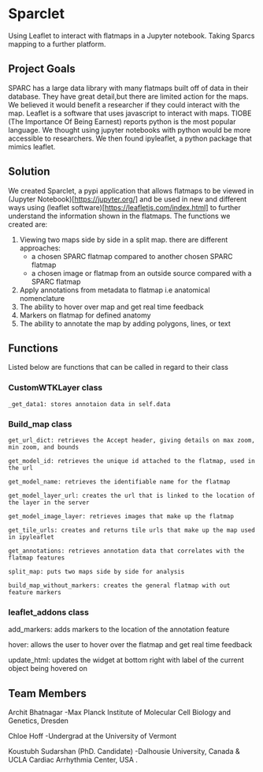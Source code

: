 # Sparclet
Using Leaflet to interact with flatmaps in a Jupyter notebook. Taking Sparcs mapping to a further platform.


## Project Goals

SPARC has a large data library with many flatmaps built off of data in their database. They have great detail,but there are limited action for the maps. We believed it would benefit a researcher if they could interact with the map. Leaflet is a software that uses javascript to interact with maps. TIOBE (The Importance Of Being Earnest) reports python is the most popular language. We thought using jupyter notebooks with python would be more accessible to researchers. We then found ipyleaflet, a python package that mimics leaflet.


## Solution

We created Sparclet, a pypi application that allows flatmaps to be viewed in (Jupyter Notebook)[https://jupyter.org/] and be used in new and different ways using (leaflet software)[https://leafletjs.com/index.html] to further understand the information shown in the flatmaps. The functions we created are:
1. Viewing two maps side by side in a split map. there are different approaches:
   - a chosen SPARC flatmap compared to another chosen SPARC flatmap
   - a chosen image or flatmap from an outside source compared with a SPARC flatmap
2. Apply annotations from metadata to flatmap i.e anatomical nomenclature
3. The ability to hover over map and get real time feedback
4. Markers on flatmap for defined anatomy
5. The ability to annotate the map by adding polygons, lines, or text

## Functions

Listed below are functions that can be called in regard to their class

### CustomWTKLayer class
    _get_data1: stores annotaion data in self.data
    
### Build_map class
    get_url_dict: retrieves the Accept header, giving details on max zoom, min zoom, and bounds
    
    get_model_id: retrieves the unique id attached to the flatmap, used in the url
    
    get_model_name: retrieves the identifiable name for the flatmap
    
    get_model_layer_url: creates the url that is linked to the location of the layer in the server
    
    get_model_image_layer: retrieves images that make up the flatmap
    
    get_tile_urls: creates and returns tile urls that make up the map used in ipyleaflet
    
    get_annotations: retrieves annotation data that correlates with the flatmap features

    split_map: puts two maps side by side for analysis
    
    build_map_without_markers: creates the general flatmap with out feature markers
    
### leaflet_addons class
   add_markers: adds markers to the location of the annotation feature
   
   hover: allows the user to hover over the flatmap and get real time feedback
   
   update_html: updates the widget at bottom right with label of the current object being hovered on



## Team Members

Archit Bhatnagar
-Max Planck Institute of Molecular Cell Biology and Genetics, Dresden

Chloe Hoff
-Undergrad at the University of Vermont

Koustubh Sudarshan (PhD. Candidate)
-Dalhousie University, Canada & UCLA Cardiac Arrhythmia Center, USA .
  

